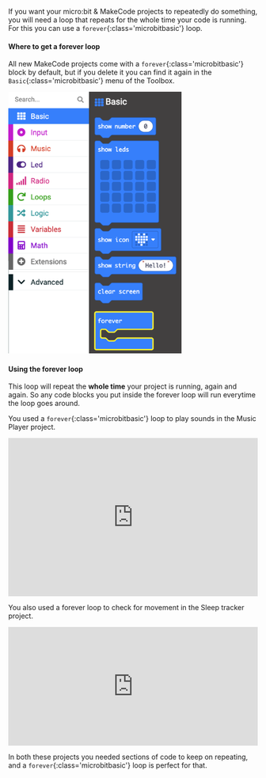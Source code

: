 If you want your micro:bit & MakeCode projects to repeatedly do something, you will need a loop that repeats for the whole time your code is running. For this you can use a `forever`{:class='microbitbasic'} loop. 

#### Where to get a forever loop

All new MakeCode projects come with a `forever`{:class='microbitbasic'} block by default, but if you delete it you can find it again in the `Basic`{:class='microbitbasic'} menu of the Toolbox. 

<img src="images/forever-location.png" alt="The Basic menu with the `forever` block highlighted" width="350"/>

#### Using the forever loop

This loop will repeat the **whole time** your project is running, again and again. So any code blocks you put inside the forever loop will run everytime the loop goes around. 

You used a `forever`{:class='microbitbasic'} loop to play sounds in the Music Player project. 

<div style="position:relative;height:calc(250px + 5em);width:100%;overflow:hidden;"><iframe style="position:relative;top:0;left:0;width:100%;height:100%;" src="https://makecode.microbit.org/---codeembed#pub:_DLYiFJcMrebk" allowfullscreen="allowfullscreen" frameborder="0" sandbox="allow-scripts allow-same-origin"></iframe></div>

You also used a forever loop to check for movement in the Sleep tracker project. 

<div style="position:relative;height:calc(170px + 5em);width:100%;overflow:hidden;"><iframe style="position:relative;top:0;left:0;width:100%;height:100%;" src="https://makecode.microbit.org/---codeembed#pub:_VooFR6cseED5" allowfullscreen="allowfullscreen" frameborder="0" sandbox="allow-scripts allow-same-origin"></iframe></div>

In both these projects you needed sections of code to keep on repeating, and a `forever`{:class='microbitbasic'} loop is perfect for that.

